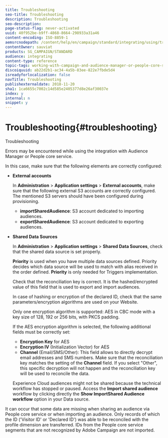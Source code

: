 ```yaml
---
title: Troubleshooting
seo-title: Troubleshooting
description: Troubleshooting
seo-description: 
page-status-flag: never-activated
uuid: 40f952be-b9ff-4868-8664-298933a31a46
content-encoding: ISO-8859-1
aemsrcnodepath: /content/help/en/campaign/standard/integrating/using/troubleshooting
contentOwner: sauviat
products: SG_CAMPAIGN/STANDARD
audience: integrating
content-type: reference
topic-tags: working-with-campaign-and-audience-manager-or-people-core-service
discoiquuid: ab22d2b1-ac34-4a5b-83ee-822e7fbde5d4
isreadyforlocalization: false
navTitle: Troubleshooting
publishexternaldate: 2018-11-20
sha1: 1ca6655c7002c14d585e2405377d8e26af30037e
index: y
internal: n
snippet: y
---
```


# Troubleshooting{#troubleshooting}

Troubleshooting

Errors may be encountered while using the integration with Audience Manager or People core service.

In this case, make sure that the following elements are correctly configured:

* **External accounts**

  In **Administration** > **Application settings** > **External accounts**, make sure that the following external S3 accounts are correctly configured. The mentioned S3 servers should have been configured during provisioning.

    * **importSharedAudience**: S3 account dedicated to importing audiences.
    * **exportSharedAudience**: S3 account dedicated to exporting audiences.

* **Shared Data Sources**

  In **Administration** > **Application settings** > **Shared Data Sources**, check that the shared data source is set properly.

  **Priority** is used when you have multiple data sources defined. Priority decides which data source will be used to match with alias received in the order defined. **Priority** is only needed for Triggers implementation.

  Check that the reconciliation key is correct. It is the hashed/encrypted value of this field that is used to export and import audiences.

  In case of hashing or encryption of the declared ID, check that the same parameters/encryption algorithms are used on your Website.

  Only one encryption algorithm is supported: AES in CBC mode with a key size of 128, 192 or 256 bits, with PKCS padding.

  If the AES encryption algorithm is selected, the following additional fields must be correctly set:

    * **Encryption Key** for AES
    * **Encryption IV** (Initialization Vector) for AES
    * **Channel** (Email/SMS/Other): This field allows to directly decrypt email addresses and SMS numbers. Make sure that the reconciliation key matches the setting of the **Channel** field. If you select "Other", this specific decryption will not happen and the reconciliation key will be used to reconcile the data.

  Experience Cloud audiences might not be shared because the technical workflow has stopped or paused. Access the **Import shared audience** workflow by clicking directly the **Show ImportShared Audience workflow** option in your Data source.

It can occur that some data are missing when sharing an audience via People core service or when importing an audience. Only records of which the ID ('Visitor ID' or 'Declared ID') was able to be reconciled with the profile dimension are transferred. IDs from the People core service segments that are not recognized by Adobe Campaign are not imported.
